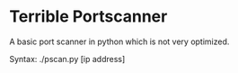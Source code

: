 # Terrible Portscanner
A basic port scanner in python which is not very optimized.

Syntax: ./pscan.py [ip address]

